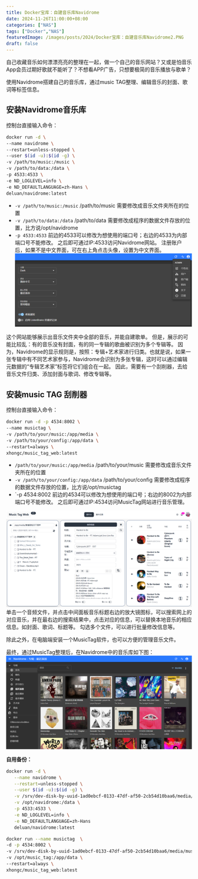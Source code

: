 ```yaml
---
title: Docker宝库：自建音乐库Navidrome
date: 2024-11-26T11:00:00+08:00
categories: ["NAS"]
tags: ["Docker","NAS"]
featuredImage: /images/posts/2024/Docker宝库：自建音乐库Navidrome2.PNG
draft: false
---
```



自己收藏音乐如何漂漂亮亮的整理在一起，做一个自己的音乐网站？又或是怕音乐App会员过期好歌就不能听了？不想看APP广告，只想要极简的音乐播放与歌单？

使用Navidrome搭建自己的音乐库，通过music TAG整理、编辑音乐的封面、歌词等标签信息。

## 安装Navidrome音乐库
控制台直接输入命令：
```bash
docker run -d \
--name navidrome \
--restart=unless-stopped \
--user $(id -u):$(id -g) \
-v /path/to/music:/music \
-v /path/to/data:/data \
-p 4533:4533 \
-e ND_LOGLEVEL=info \
-e ND_DEFAULTLANGUAGE=zh-Hans \
deluan/navidrome:latest
```
+ `-v /path/to/music:/music`  /path/to/music 需要修改成音乐文件夹所在的位置
+ `-v /path/to/data:/data` /path/to/data 需要修改成程序的数据文件存放的位置，比方说/opt/navidrome
+ `-p 4533:4533` 前边的4533可以修改为想使用的端口号；右边的4533为内部端口号不能修改。
之后即可通过IP:4533访问Navidrome网站。
注册账户后，如果不是中文界面，可在右上角点击头像，设置为中文界面。
![设置中文](/images/posts/2024/Docker宝库：自建音乐库Navidrome1.PNG)

这个网站能够展示出音乐文件夹中全部的音乐，并能自建歌单。
但是，展示的可能比较乱：有的音乐没有封面，有的同一专辑的歌曲被识别为多个专辑等。
因为，Navidrome的显示规则是，按照：专辑+艺术家进行归类。也就是说，如果一张专辑中有不同艺术家参与，Navidrome会识别为多张专辑，这时可以通过编辑元数据的“专辑艺术家”标签将它们组合在一起。
因此，需要有一个刮削器，去给音乐文件归类、添加封面与歌词、修改专辑等。

## 安装music TAG 刮削器
控制台直接输入命令：
```bash
docker run -d -p 4534:8002 \
--name musictag \
-v /path/to/your/music:/app/media \
-v /path/to/your/config:/app/data \
--restart=always \
xhongc/music_tag_web:latest
```
+ `/path/to/your/music:/app/media`  /path/to/your/music 需要修改成音乐文件夹所在的位置
+ `-v /path/to/your/config:/app/data` /path/to/your/config 需要修改成程序的数据文件存放的位置，比方说/opt/musictag
+ `-p 4534:8002 前边的4534可以修改为想使用的端口号；右边的8002为内部端口号不能修改。
之后即可通过IP:4534访问MusicTag网站进行音乐管理。

![MusicTag](/images/posts/2024/Docker宝库：自建音乐库Navidrome3.PNG)
单击一个音频文件，并点击中间面板音乐标题右边的放大镜图标，可以搜索网上的对应音乐，并在最右边的搜索结果中，点击对应的信息，可以替换本地音乐的相应信息。如封面、歌词、标题等。
勾选多个文件，可以进行批量修改信息等。

除此之外，在电脑端安装一个MusicTag软件，也可以方便的管理音乐文件。

最终，通过MusicTag整理后，在Navidrome中的音乐库如下图：
![Navidrome](/images/posts/2024/Docker宝库：自建音乐库Navidrome2.PNG)


**自用备份：**

```bash
docker run -d \
   --name navidrome \
   --restart=unless-stopped \
   --user $(id -u):$(id -g) \
   -v /srv/dev-disk-by-uuid-1ad0ebcf-0133-47df-af50-2cb54d10baa6/media/music:/music \
   -v /opt/navidrome:/data \
   -p 4533:4533 \
   -e ND_LOGLEVEL=info \
   -e ND_DEFAULTLANGUAGE=zh-Hans
   deluan/navidrome:latest
```

```bash
docker run --name musictag  \
-d -p 4534:8002 \
-v /srv/dev-disk-by-uuid-1ad0ebcf-0133-47df-af50-2cb54d10baa6/media/music:/app/media \
-v /opt/music_tag:/app/data \
--restart=always \
xhongc/music_tag_web:latest
```
